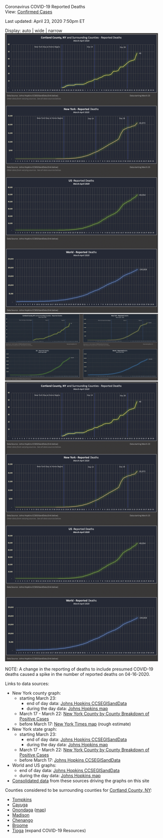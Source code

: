 <script>
  function showAuto() {
    var auto_width = document.getElementById("auto-width-display");
    var wide = document.getElementById("wide-display");
    var narrow = document.getElementById("narrow-display");
    auto_width.style.display = "block";
    wide.style.display = "none";
    narrow.style.display = "none";
  }

  function showWide() {
    var auto_width = document.getElementById("auto-width-display");
    var wide = document.getElementById("wide-display");
    var narrow = document.getElementById("narrow-display");
    auto_width.style.display = "none";
    wide.style.display = "block";
    narrow.style.display = "none";
  }

  function showNarrow() {
    var auto_width = document.getElementById("auto-width-display");
    var wide = document.getElementById("wide-display");
    var narrow = document.getElementById("narrow-display");
    auto_width.style.display = "none";
    wide.style.display = "none";
    narrow.style.display = "block";
  }
</script>

<div id="page-title">Coronavirus COVID-19 Reported Deaths</div>
<div id="covid19-page-selector">
    View: <a href="covid19_cortland_ny.html">Confirmed Cases</a>
</div>
<div id="covid19-graph">
    <p class="last-updated">Last updated: April 23, 2020  7:50pm ET</p>
    <div id="graph-width-selector">
      Display: <span onclick="showAuto()">auto</span> | 
      <span onclick="showWide()">wide</span> | 
      <span onclick="showNarrow()">narrow</span> 
    </div>
    <div id="auto-width-display">
        <picture>
            <source srcset="graphs/2020-04-23_world-us-ny-cortland_reported_deaths_graphs_narrow.png" media="(max-width: 1350px)" />
            <source srcset="graphs/2020-04-23_world-us-ny-cortland_reported_deaths_graphs.png">
            <img src="graphs/2020-04-23_world-us-ny-cortland_reported_deaths_graphs_narrow.png" alt="Graphs for World, US, NY, and Cortland County and surrounding counties" style="width:auto" />
        </picture>
    </div>
    <div id="wide-display">
        <img src="graphs/2020-04-23_world-us-ny-cortland_reported_deaths_graphs.png" alt="Graphs for World, US, NY, and Cortland County and surrounding counties" />
    </div>
    <div id="narrow-display">
        <img src="graphs/2020-04-23_world-us-ny-cortland_reported_deaths_graphs_narrow.png" alt="Graphs for World, US, NY, and Cortland County and surrounding counties" />
    </div>  
    <p class="note">NOTE: A change in the reporting of deaths to include presumed COVID-19 deaths caused a spike in the number of reported deaths on 04-16-2020.</p>
</div>

<div class="center-block">
  <div class="center-within-block">
    <div class="data-sources">
    <p>Links to data sources:</p>
    <ul>
      <li>New York county graph:
        <ul>
          <li>starting March 23: 
            <ul>
              <li>end of day data: <a href="https://github.com/CSSEGISandData/COVID-19/tree/master/csse_covid_19_data/csse_covid_19_daily_reports" target="_blank">Johns Hopkins CCSEGISandData</a></li>
              <li>during the day data: <a href="https://gisanddata.maps.arcgis.com/apps/opsdashboard/index.html?fbclid=IwAR10wt9a2d778FvxQ1MOg_qw5aL80ypVBRVkb-ouk233xEQxuXC6c9XHSGY#/bda7594740fd40299423467b48e9ecf6" target="_blank">Johns Hopkins map</a></li>
            </ul></li> 
          <li>March 17 - March 22: <a href="https://coronavirus.health.ny.gov/county-county-breakdown-positive-cases" target="_blank">New York County by County Breakdown of Positive Cases</a></li>
          <li>before March 17: <a href="https://www.nytimes.com/interactive/2020/world/coronavirus-maps.html#us" target="_blank">New York Times map</a> (rough estimate)</li>
        </ul></li> 
      <li>New York state graph:
        <ul>
          <li>starting March 23: 
            <ul>
              <li>end of day data: <a href="https://github.com/CSSEGISandData/COVID-19/tree/master/csse_covid_19_data/csse_covid_19_daily_reports" target="_blank">Johns Hopkins CCSEGISandData</a></li>
              <li>during the day data: <a href="https://gisanddata.maps.arcgis.com/apps/opsdashboard/index.html?fbclid=IwAR10wt9a2d778FvxQ1MOg_qw5aL80ypVBRVkb-ouk233xEQxuXC6c9XHSGY#/bda7594740fd40299423467b48e9ecf6" target="_blank">Johns Hopkins map</a></li>
            </ul></li> 
          <li>March 17 - March 22: <a href="https://coronavirus.health.ny.gov/county-county-breakdown-positive-cases" target="_blank">New York County by County Breakdown of Positive Cases</a></li>
          <li>before March 17: <a href="https://github.com/CSSEGISandData/COVID-19/tree/master/csse_covid_19_data/csse_covid_19_daily_reports" target="_blank">Johns Hopkins CCSEGISandData</a></li>
        </ul></li> 
      <li>World and US graphs: 
        <ul>
          <li>end of day data: <a href="https://github.com/CSSEGISandData/COVID-19/tree/master/csse_covid_19_data/csse_covid_19_daily_reports" target="_blank">Johns Hopkins CCSEGISandData</a></li>
          <li>during the day data: <a href="https://gisanddata.maps.arcgis.com/apps/opsdashboard/index.html?fbclid=IwAR10wt9a2d778FvxQ1MOg_qw5aL80ypVBRVkb-ouk233xEQxuXC6c9XHSGY#/bda7594740fd40299423467b48e9ecf6" target="_blank">Johns Hopkins map</a></li>
        </ul></li> 
      <li><a href="https://github.com/elrayle/elrayle.github.io/blob/master/covid19/data" target="_blank">Consolidated data</a> from these sources driving the graphs on this site</li>
    </ul>
    <p>Counties considered to be surrounding counties for <a href="http://www.cortland-co.org/432/Health-Department" target="_blank">Cortland County, NY</a>:</p>
    <ul>
      <li><a href="https://tompkinscountyny.gov/health" target="_blank">Tompkins</a></li>
      <li><a href="https://www.cayugacounty.us/CivicAlerts.aspx?AID=265" target="_blank">Cayuga</a></li>
      <li><a href="http://www.ongov.net/health/coronavirus.html" target="_blank">Onondaga</a> (<a href="https://socpa.maps.arcgis.com/apps/opsdashboard/index.html#/7bd218bc8be04b209c0b80a83fc2eba5" target="_blank">map</a>)</li>
      <li><a href="https://www.madisoncounty.ny.gov/CivicAlerts.aspx?AID=204" target="_blank">Madison</a></li>
      <li><a href="https://www.co.chenango.ny.us/public-health/nursing/virus.php" target="_blank">Chenango</a></li>
      <li><a href="http://www.gobroomecounty.com/hd/coronavirus" target="_blank">Broome</a></li>
      <li><a href="https://www.tiogacountyny.com/departments/public-health/" target="_blank">Tioga</a> (expand COVID-19 Resources)</li>
    </ul>
    </div>
  </div>
</div>
